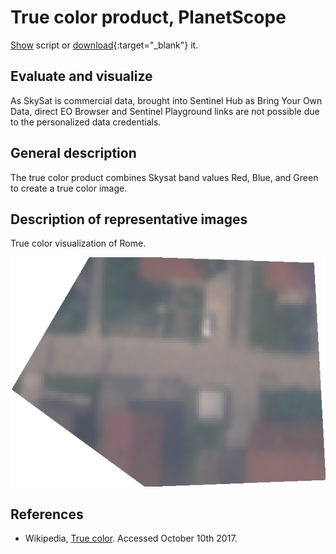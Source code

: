 # True color product, PlanetScope

<a href="#" id='togglescript'>Show</a> script or [download](script.js){:target="_blank"} it.
<div id='script_view' style="display:none">
{% highlight javascript %}
      {% include_relative script.js %}
{% endhighlight %}
</div>

## Evaluate and visualize

As SkySat is commercial data, brought into Sentinel Hub as Bring Your Own Data, direct EO Browser and Sentinel Playground links are not possible due to the personalized data credentials.   

## General description

The true color product combines Skysat band values Red, Blue, and Green to create a true color image.

## Description of representative images

True color visualization of Rome.

![Small true color image, on 8.10.2017.](fig/skysat_true_color.png)


## References
 - Wikipedia, [True color](https://en.wikipedia.org/wiki/False_color#True_color). Accessed October 10th 2017.
